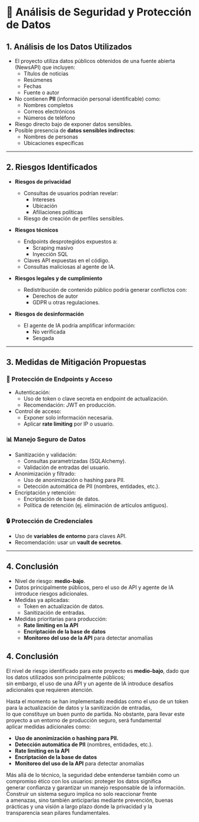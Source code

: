 # 🔐 Análisis de Seguridad y Protección de Datos

## 1. Análisis de los Datos Utilizados  
- El proyecto utiliza datos públicos obtenidos de una fuente abierta (NewsAPI) que incluyen:  
  - Títulos de noticias  
  - Resúmenes  
  - Fechas  
  - Fuente o autor  
- No contienen **PII** (información personal identificable) como:  
  - Nombres completos  
  - Correos electrónicos  
  - Números de teléfono  
- Riesgo directo bajo de exponer datos sensibles.  
- Posible presencia de **datos sensibles indirectos**:  
  - Nombres de personas  
  - Ubicaciones específicas  

---

## 2. Riesgos Identificados  

- **Riesgos de privacidad**  
  - Consultas de usuarios podrían revelar:  
    - Intereses  
    - Ubicación  
    - Afiliaciones políticas  
  - Riesgo de creación de perfiles sensibles.  

- **Riesgos técnicos**  
  - Endpoints desprotegidos expuestos a:  
    - Scraping masivo  
    - Inyección SQL
  - Claves API expuestas en el código.  
  - Consultas maliciosas al agente de IA.  

- **Riesgos legales y de cumplimiento**  
  - Redistribución de contenido público podría generar conflictos con:  
    - Derechos de autor  
    - GDPR u otras regulaciones.  

- **Riesgos de desinformación**  
  - El agente de IA podría amplificar información:  
    - No verificada  
    - Sesgada  

---

## 3. Medidas de Mitigación Propuestas
### 🔑 Protección de Endpoints y Acceso  
- Autenticación:  
  - Uso de token o clave secreta en endpoint de actualización.  
  - Recomendación: JWT en producción.  
- Control de acceso:  
  - Exponer solo información necesaria.  
  - Aplicar **rate limiting** por IP o usuario.  

### 📊 Manejo Seguro de Datos  
- Sanitización y validación:  
  - Consultas parametrizadas (SQLAlchemy).  
  - Validación de entradas del usuario.  
- Anonimización y filtrado:  
  - Uso de anonimización o hashing para PII.  
  - Detección automática de PII (nombres, entidades, etc.).  
- Encriptación y retención:  
  - Encriptación de base de datos.  
  - Política de retención (ej. eliminación de artículos antiguos).  

### 🔒 Protección de Credenciales  
- Uso de **variables de entorno** para claves API.  
- Recomendación: usar un **vault de secretos**.  

---

## 4. Conclusión  

- Nivel de riesgo: **medio-bajo**.  
- Datos principalmente públicos, pero el uso de API y agente de IA introduce riesgos adicionales.  
- Medidas ya aplicadas:  
  - Token en actualización de datos.  
  - Sanitización de entradas.  
- Medidas prioritarias para producción:  
  - **Rate limiting en la API**  
  - **Encriptación de la base de datos**  
  - **Monitoreo del uso de la API** para detectar anomalías  

## 4. Conclusión  

El nivel de riesgo identificado para este proyecto es **medio-bajo**, dado que los datos utilizados son principalmente públicos;  
sin embargo, el uso de una API y un agente de IA introduce desafíos adicionales que requieren atención.  

Hasta el momento se han implementado medidas como el uso de un token para la actualización de datos y la sanitización de entradas,  
lo que constituye un buen punto de partida. No obstante, para llevar este proyecto a un entorno de producción seguro, será fundamental  
aplicar medidas adicionales como:

  - **Uso de anonimización o hashing para PII.**
  - **Detección automática de PII** (nombres, entidades, etc.).  
  - **Rate limiting en la API**  
  - **Encriptación de la base de datos**  
  - **Monitoreo del uso de la API** para detectar anomalías  


Más allá de lo técnico, la seguridad debe entenderse también como un compromiso ético con los usuarios: proteger los datos significa  
generar confianza y garantizar un manejo responsable de la información. Construir un sistema seguro implica no solo reaccionar frente  
a amenazas, sino también anticiparlas mediante prevención, buenas prácticas y una visión a largo plazo donde la privacidad y la  
transparencia sean pilares fundamentales.  
